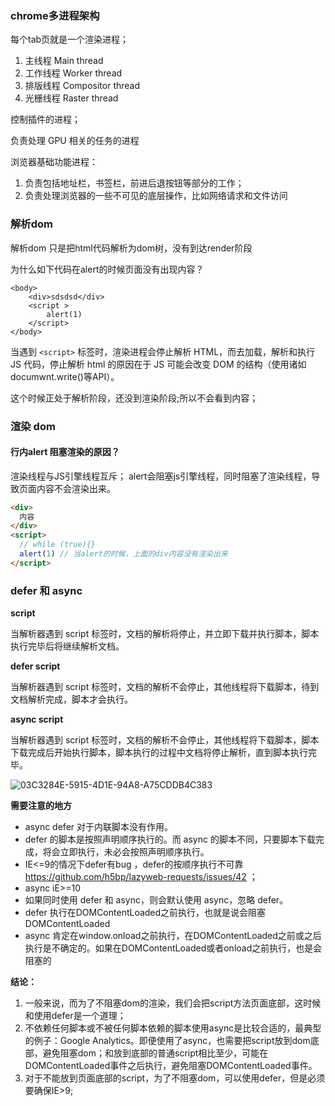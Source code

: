 

### chrome多进程架构

每个tab页就是一个渲染进程；

1. 主线程 Main thread
2. 工作线程 Worker thread
3. 排版线程 Compositor thread
4. 光栅线程 Raster thread

控制插件的进程；

负责处理 GPU 相关的任务的进程

浏览器基础功能进程：

1. 负责包括地址栏，书签栏，前进后退按钮等部分的工作；
2. 负责处理浏览器的一些不可见的底层操作，比如网络请求和文件访问

### 解析dom

解析dom 只是把html代码解析为dom树，没有到达render阶段

为什么如下代码在alert的时候页面没有出现内容？

```
<body>
	<div>sdsdsd</div>
	<script >
		alert(1)
	</script>
</body>
```

当遇到 `<script>` 标签时，渲染进程会停止解析 HTML，而去加载，解析和执行 JS 代码，停止解析 html 的原因在于 JS 可能会改变 DOM 的结构（使用诸如 documwnt.write()等API）。



这个时候正处于解析阶段，还没到渲染阶段;所以不会看到内容；



### 渲染 dom

#### 行内alert 阻塞渲染的原因？

渲染线程与JS引擎线程互斥； alert会阻塞js引擎线程，同时阻塞了渲染线程，导致页面内容不会渲染出来。

```html
<div>
  内容
</div>
<script>
  // while (true){}
  alert(1) // 当alert的时候，上面的div内容没有渲染出来
</script>
```







### defer 和 async

**script**

当解析器遇到 script 标签时，文档的解析将停止，并立即下载并执行脚本，脚本执行完毕后将继续解析文档。

**defer script**

当解析器遇到 script 标签时，文档的解析不会停止，其他线程将下载脚本，待到文档解析完成，脚本才会执行。

**async script**

当解析器遇到 script 标签时，文档的解析不会停止，其他线程将下载脚本，脚本下载完成后开始执行脚本，脚本执行的过程中文档将停止解析，直到脚本执行完毕。

![03C3284E-5915-4D1E-94A8-A75CDDB4C383](https://zsy-1256163601.cos.ap-beijing.myqcloud.com/03C3284E-5915-4D1E-94A8-A75CDDB4C383.jpg)

**需要注意的地方** 

- async defer  对于内联脚本没有作用。
- defer 的脚本是按照声明顺序执行的。而 async 的脚本不同，只要脚本下载完成，将会立即执行，未必会按照声明顺序执行。
- IE<=9的情况下defer有bug ，defer的按顺序执行不可靠 https://github.com/h5bp/lazyweb-requests/issues/42 ；
- async  iE>=10
- 如果同时使用 defer 和 async，则会默认使用 async，忽略 defer。
- defer 执行在DOMContentLoaded之前执行，也就是说会阻塞DOMContentLoaded
- async 肯定在window.onload之前执行，在DOMContentLoaded之前或之后执行是不确定的。如果在DOMContentLoaded或者onload之前执行，也是会阻塞的

**结论：**

1. 一般来说，而为了不阻塞dom的渲染，我们会把script方法页面底部，这时候和使用defer是一个道理；
2. 不依赖任何脚本或不被任何脚本依赖的脚本使用async是比较合适的，最典型的例子：Google Analytics。即便使用了async，也需要把script放到dom底部，避免阻塞dom；和放到底部的普通script相比至少，可能在DOMContentLoaded事件之后执行，避免阻塞DOMContentLoaded事件。
3. 对于不能放到页面底部的script，为了不阻塞dom，可以使用defer，但是必须要确保IE>9;


